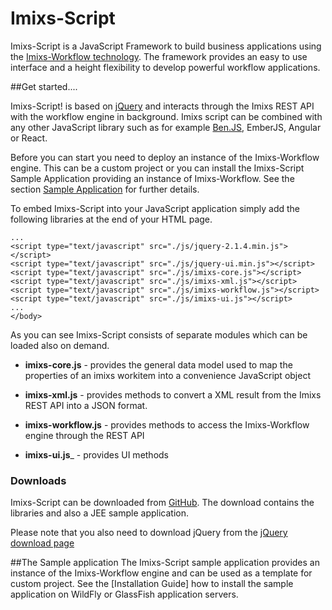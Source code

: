 # Imixs-Script

Imixs-Script is a JavaScript Framework to build business applications using the [Imixs-Workflow technology](http://www.imixs.org). The framework provides an easy to use interface and a height flexibility to develop powerful workflow applications.

  
  
##Get started....

Imixs-Script! is based on [jQuery](www.jquery.com)  and interacts through the Imixs REST API with the workflow engine in background.
Imixs script can be combined with any other JavaScript library such as for example [Ben.JS](http://www.benjs.org), EmberJS, Angular or React. 

Before you can start you need to deploy an instance of the Imixs-Workflow engine. This can be a custom project or you can install the Imixs-Script Sample Application providing an instance of Imixs-Workflow. See the section [Sample Application](#sample_application) for further details.

To embed Imixs-Script into your JavaScript application simply add the following libraries at the end of your HTML page.

    ...
    <script type="text/javascript" src="./js/jquery-2.1.4.min.js"></script>
    <script type="text/javascript" src="./js/jquery-ui.min.js"></script>
    <script type="text/javascript" src="./js/imixs-core.js"></script>
    <script type="text/javascript" src="./js/imixs-xml.js"></script>
    <script type="text/javascript" src="./js/imixs-workflow.js"></script>
    <script type="text/javascript" src="./js/imixs-ui.js"></script>
    ...
    </body>


As you can see Imixs-Script consists of separate modules which can be loaded also on demand. 
 

 * __imixs-core.js__ - provides the general data model used to map the properties of an imixs workitem into a convenience JavaScript object
   
 * __imixs-xml.js__ - provides methods to convert a XML result from the Imixs REST API into a JSON format. 
  
 * __imixs-workflow.js__ - provides methods to access the Imixs-Workflow engine through the REST API
 
 * __imixs-ui.js___ - provides UI methods  
 

### Downloads
Imixs-Script can be downloaded from [GitHub](https://github.com/imixs/imixs-script/releases). The download contains the libraries and also a JEE sample application. 

Please note that you also need to download jQuery from the [jQuery download page](www.jquery.com)

<a id="sample_application"></a>
 
##The Sample application
The Imixs-Script sample application provides an instance of the Imixs-Workflow engine and can be used as a template for custom project. See the [Installation Guide] how to install the sample application on WildFly or GlassFish application servers.

